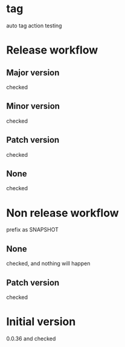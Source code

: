 # tag
auto tag action testing

# Release workflow
## Major version

checked

## Minor version

checked

## Patch version

checked

## None

checked

# Non release workflow

prefix as SNAPSHOT

## None

checked, and nothing will happen

## Patch version

checked 

# Initial version

0.0.36 and checked